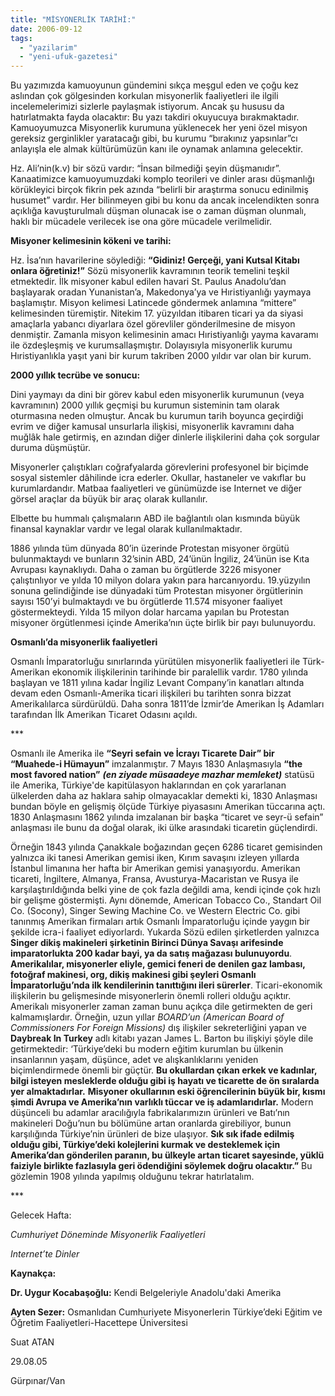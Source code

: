 ```yaml
---
title: "MİSYONERLİK TARİHİ:"
date: 2006-09-12
tags: 
  - "yazilarim"
  - "yeni-ufuk-gazetesi"
---
```


Bu yazımızda kamuoyunun gündemini sıkça meşgul eden ve çoğu kez aslından çok gölgesinden korkulan misyonerlik faaliyetleri ile ilgili incelemelerimizi sizlerle paylaşmak istiyorum. Ancak şu hususu da hatırlatmakta fayda olacaktır: Bu yazı takdiri okuyucuya bırakmaktadır. Kamuoyumuzca Misyonerlik kurumuna yüklenecek her yeni özel misyon gereksiz gerginlikler yaratacağı gibi, bu kurumu “bırakınız yapsınlar”cı anlayışla ele almak kültürümüzün kanı ile oynamak anlamına gelecektir.

Hz. Ali’nin(k.v) bir sözü vardır: “İnsan bilmediği şeyin düşmanıdır”. Kanaatimizce kamuoyumuzdaki komplo teorileri ve dinler arası düşmanlığı körükleyici birçok fikrin pek azında “belirli bir araştırma sonucu edinilmiş husumet” vardır. Her bilinmeyen gibi bu konu da ancak incelendikten sonra açıklığa kavuşturulmalı düşman olunacak ise o zaman düşman olunmalı, haklı bir mücadele verilecek ise ona göre mücadele verilmelidir.

**Misyoner kelimesinin kökeni ve tarihi:**

Hz. İsa’nın havarilerine söylediği: **“Gidiniz! Gerçeği, yani Kutsal Kitabı onlara öğretiniz!”** Sözü misyonerlik kavramının teorik temelini teşkil etmektedir. İlk misyoner kabul edilen havari St. Paulus Anadolu’dan başlayarak oradan Yunanistan’a, Makedonya’ya ve Hıristiyanlığı yaymaya başlamıştır. Misyon kelimesi Latincede göndermek anlamına “mittere” kelimesinden türemiştir. Nitekim 17. yüzyıldan itibaren ticari ya da siyasi amaçlarla yabancı diyarlara özel görevliler gönderilmesine de misyon denmiştir. Zamanla misyon kelimesinin amacı Hıristiyanlığı yayma kavaramı ile özdeşleşmiş ve kurumsallaşmıştır. Dolayısıyla misyonerlik kurumu Hıristiyanlıkla yaşıt yani bir kurum takriben 2000 yıldır var olan bir kurum.

**2000 yıllık tecrübe ve sonucu:**

Dini yaymayı da dini bir görev kabul eden misyonerlik kurumunun (veya kavramının) 2000 yıllık geçmişi bu kurumun sisteminin tam olarak oturmasına neden olmuştur. Ancak bu kurumun tarih boyunca geçirdiği evrim ve diğer kamusal unsurlarla ilişkisi, misyonerlik kavramını daha muğlâk hale getirmiş, en azından diğer dinlerle ilişkilerini daha çok sorgular duruma düşmüştür.

Misyonerler çalıştıkları coğrafyalarda görevlerini profesyonel bir biçimde sosyal sistemler dâhilinde icra ederler. Okullar, hastaneler ve vakıflar bu kurumlardandır. Matbaa faaliyetleri ve günümüzde ise Internet ve diğer görsel araçlar da büyük bir araç olarak kullanılır.

Elbette bu hummalı çalışmaların ABD ile bağlantılı olan kısmında büyük finansal kaynaklar vardır ve legal olarak kullanılmaktadır.

1886 yılında tüm dünyada 80’in üzerinde Protestan misyoner örgütü bulunmaktaydı ve bunların 32’sinin ABD, 24’ünün İngiliz, 24’ünün ise Kıta Avrupası kaynaklıydı. Daha o zaman bu örgütlerde 3226 misyoner çalıştınlıyor ve yılda 10 milyon dolara yakın para harcanıyordu. 19.yüzyılın sonuna gelindiğinde ise dünyadaki tüm Protestan misyoner örgütlerinin sayısı 150’yi bulmaktaydı ve bu örgütlerde 11.574 misyoner faaliyet göstermekteydi. Yılda 15 milyon dolar harcama yapılan bu Protestan misyoner örgütlenmesi içinde Amerika’nın üçte birlik bir payı bulunuyordu.

**Osmanlı’da misyonerlik faaliyetleri**

Osmanlı İmparatorluğu sınırlarında yürütülen misyonerlik faaliyetleri ile Türk-Amerikan ekonomik ilişkilerinin tarihinde bir paralellik vardır. 1780 yılında başlayan ve 1811 yılına kadar İngiliz Levant Company’in kanatları altında devam eden Osmanlı-Amerika ticari ilişkileri bu tarihten sonra bizzat Amerikalılarca sürdürüldü. Daha sonra 1811’de İzmir’de Amerikan İş Adamları tarafından İlk Amerikan Ticaret Odasını açıldı.

\*\*\*

Osmanlı ile Amerika ile **“Seyri sefain ve İcrayı Ticarete Dair” bir “Muahede-i Hümayun”** imzalanmıştır. 7 Mayıs 1830 Anlaşmasıyla **“the most favored nation”** **_(en ziyade müsaadeye mazhar memleket)_** statüsü ile Amerika, Türkiye'de kapitülasyon haklarından en çok yararlanan ülkelerden daha az haklara sahip olmayacaklar demekti ki, 1830 Anlaşması bundan böyle en gelişmiş ölçüde Türkiye piyasasını Amerikan tüccarına açtı. 1830 Anlaşmasını 1862 yılında imzalanan bir başka “ticaret ve seyr-ü sefain” anlaşması ile bunu da doğal olarak, iki ülke arasındaki ticaretin güçlendirdi.

Örneğin 1843 yılında Çanakkale boğazından geçen 6286 ticaret gemisinden yalnızca iki tanesi Amerikan gemisi iken, Kırım savaşını izleyen yıllarda İstanbul limanına her hafta bir Amerikan gemisi yanaşıyordu. Amerikan ticareti, İngiltere, Almanya, Fransa, Avusturya-Macaristan ve Rusya ile karşılaştırıldığında belki yine de çok fazla değildi ama, kendi içinde çok hızlı bir gelişme göstermişti. Aynı dönemde, American Tobacco Co., Standart Oil Co. (Socony), Singer Sewing Machine Co. ve Western Electric Co. gibi tanınmış Amerikan firmaları artık Osmanlı İmparatorluğu içinde yaygın bir şekilde icra-i faaliyet ediyorlardı. Yukarda Sözü edilen şirketlerden yalnızca **Singer dikiş makineleri şirketinin Birinci Dünya Savaşı arifesinde imparatorlukta 200 kadar bayi, ya da satış mağazası bulunuyordu**. **Amerikalılar, misyonerler eliyle, gemici feneri de denilen gaz lambası, fotoğraf makinesi, org, dikiş makinesi gibi şeyleri Osmanlı İmparatorluğu’nda ilk kendilerinin tanıttığını ileri sürerler**. Ticari-ekonomik ilişkilerin bu gelişmesinde misyonerlerin önemli rolleri olduğu açıktır. Amerikalı misyonerler zaman zaman bunu açıkça dile getirmekten de geri kalmamışlardır. Örneğin, uzun yıllar _BOARD’un (American Board of Commissioners For Foreign Missions)_ dış ilişkiler sekreterliğini yapan ve **Daybreak In Turkey** adlı kitabı yazan James L. Barton bu ilişkiyi şöyle dile getirmektedir: ‘Türkiye’deki bu modern eğitim kurumlan bu ülkenin insanlarının yaşam, düşünce, adet ve alışkanlıklarını yeniden biçimlendirmede önemli bir güçtür. **Bu okullardan çıkan erkek ve kadınlar, bilgi isteyen mesleklerde olduğu gibi iş hayatı ve ticarette de ön sıralarda yer almaktadırlar.** **Misyoner okullarının eski öğrencilerinin büyük bir, kısmı şimdi Avrupa ve Amerika’nın varlıklı tüccar ve iş adamlarıdırlar.** Modern düşünceli bu adamlar aracılığıyla fabrikalarımızın ürünleri ve Batı’nın makineleri Doğu’nun bu bölümüne artan oranlarda girebiliyor, bunun karşılığında Türkiye’nin ürünleri de bize ulaşıyor. **Sık sık ifade edilmiş olduğu gibi, Türkiye’deki kolejlerini kurmak ve desteklemek için Amerika’dan gönderilen paranın, bu ülkeyle artan ticaret sayesinde, yüklü faiziyle birlikte fazlasıyla geri ödendiğini söylemek doğru olacaktır.”** Bu gözlemin 1908 yılında yapılmış olduğunu tekrar hatırlatalım.

\*\*\*

Gelecek Hafta:

_Cumhuriyet Döneminde Misyonerlik Faaliyetleri_

_Internet’te Dinler_

**Kaynakça:**

**Dr. Uygur Kocabaşoğlu:** Kendi Belgeleriyle Anadolu'daki Amerika

**Ayten Sezer:** Osmanlıdan Cumhuriyete Misyonerlerin Türkiye’deki Eğitim ve Öğretim Faaliyetleri-Hacettepe Üniversitesi

Suat ATAN

29.08.05

Gürpınar/Van
